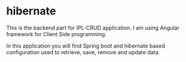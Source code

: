 # hibernate

This is the backend part for IPL-CRUD application. I am using Angular framework for Client Side programming.

In this application you will find Spring boot and hibernate based configuration used to retrieve, save, remove and update data.
